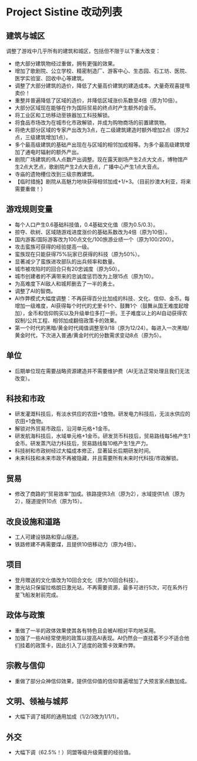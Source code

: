 # Project Sistine 改动列表

## 建筑与城区

调整了游戏中几乎所有的建筑和城区，包括但不限于以下重大改变：

- 绝大部分建筑物经过重做，拥有更强的效果。
- 增加了歌剧院、公立学校、精密制造厂、游客中心、生态园、石工坊、医院、医学实验室、回收中心等建筑。
- 调整了大部分建筑的造价，降低了大量高价建筑的建造成本。大量奇观喜提甩卖价！
- 重整并普遍降低了区域的造价，并降低区域涨价系数至4倍（原为10倍）。
- 大部分区域现在能够在作为国际贸易的终点时产生额外的金币。
- 将工业区和工坊移动至铁器加工科技解锁。
- 将食品市场改为在城市化市政解锁，并成为购物商场的前置建筑物。
- 将绝大部分区域的专家产出改为3点，在二级建筑建造时额外增加2点（原为2点，三级建筑增加1点）。
- 多个最高级建筑的基础产出现在与区域的相邻加成相等。为多个最高级建筑增加了通电时辐射的额外产出。
- 剧院广场建筑的伟人点数产出调整。现在露天剧场产生2点大文点，博物馆产生2点大艺点，歌剧院产生2点大音点，广播中心产生1点大音点。
- 寺庙的遗物槽位改到三级宗教建筑。
- 【临时措施】剧院从高魅力地块获得相邻加成+1/+3。（目前抄澳大利亚，将来需要重做！）

## 游戏规则变量

- 每个人口产生0.6基础科技值，0.4基础文化值（原为0.5/0.3）。
- 掠夺、砍树、区域随游戏进度涨价的基础系数改为4倍（原为10倍）。
- 国内游客/国际游客改为100点文化/100旅游业绩一个（原为100/200）。
- 攻击蛮族可获得的经验提高一级。
- 蛮族现在只能获得75%玩家已获得的科技（原为50%）。
- 显著减少了蛮族进攻部队的出兵频率和数量。
- 城市被攻陷时的回合只有20忠诚度（原为50）。
- 城市创建者的不满带来的忠诚度惩罚改为上限15点（原为10）。
- 为高难度下AI敌人和城邦删去了一半的勇士。
- 调整了AI的智商。
- AI作弊模式大幅度调整：不再获得百分比加成的科技、文化、信仰、金币。每增加一级难度，AI获得每个时代的尤里卡1个、鼓舞1个（鼓舞从国王难度起增加），金币和信仰购买以及升级单位多打一折。王子难度以上的AI自动获得农奴制/公共工程、相邻加成翻倍政策卡的效果。
- 第一个时代的黑暗/黄金时代阈值调整至9/18（原为12/24）。每进入一次黑暗/黄金时代，下次进入普通/黄金时代的分数需求变动8点（原为5）。

## 单位

- 后期单位现在需要战略资源建造并不需要维护费（AI无法正常处理且我们无法改变）。

## 科技和市政

- 研发灌溉科技后，有淡水供应的农田+1食物。研发电力科技后，无淡水供应的农田+1食物。
- 解锁对外贸易市政后，沿河单元格+1金币。
- 研发航海科技后，水域单元格+1金币。研发货币科技后，贸易路线每5格产生1金币。研发蒸汽动力科技后，贸易路线每10格产生1生产力。
- 科技树和市政树经过大幅成本修正，显著延长后期研发时间。
- 未来科技和未来市政不再被隐藏，并且需要所有未来时代科技/市政解锁。

## 贸易

- 修改了商路的“贸易效率”加成。铁路提供3点（原为2），水域提供1点（原为2），隧道提供10点（原为15）。

## 改良设施和道路

- 工人可建设铁路和穿山隧道。
- 铁路修建不再需要煤，且提供10倍移动力（原为4倍）。

## 项目

- 登月赠送的文化值改为10回合文化（原为10回合科技）。
- 激光站只保留拉格朗日激光站，不再需要资源，最多可进行5次，可在系外行星飞船发射前完成。

## 政体与政策

- 重做了一半的政体效果使其各有特色且会被AI相对平均地采用。
- 加强了一些AI经常使用的政策以提高AI表现。AI仍然会一直挂着不少不适合他们挂着的政策卡，因此引入了适度的政策卡效果作弊。

## 宗教与信仰

- 重做了部分众神信仰效果，提供信仰值的信仰普遍增加了大预言家点数加成。

## 文明、领袖与城邦

- 大幅下调了城邦的通用加成（1/2/3改为1/1/1）。

## 外交

- 大幅下调（62.5%！）同盟等级升级需要的经验值。
